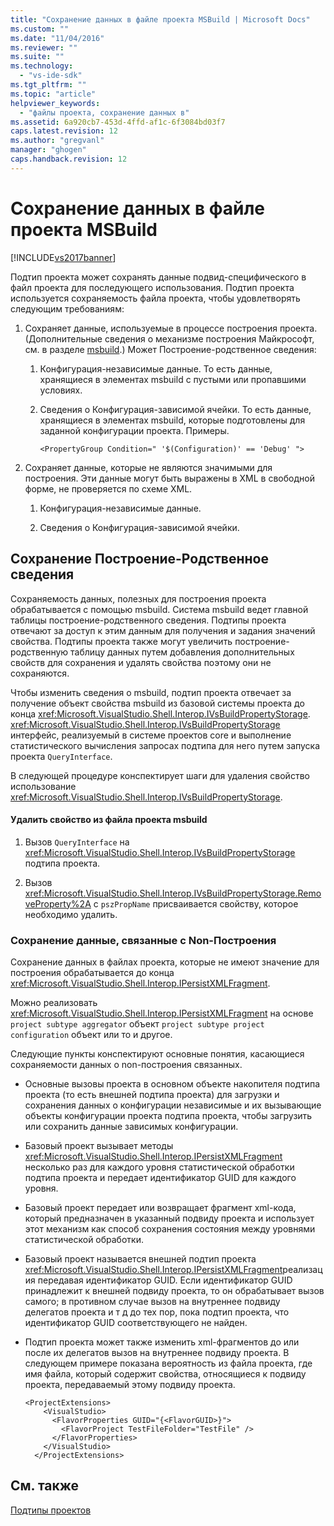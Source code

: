 ```yaml
---
title: "Сохранение данных в файле проекта MSBuild | Microsoft Docs"
ms.custom: ""
ms.date: "11/04/2016"
ms.reviewer: ""
ms.suite: ""
ms.technology: 
  - "vs-ide-sdk"
ms.tgt_pltfrm: ""
ms.topic: "article"
helpviewer_keywords: 
  - "файлы проекта, сохранение данных в"
ms.assetid: 6a920cb7-453d-4ffd-af1c-6f3084bd03f7
caps.latest.revision: 12
ms.author: "gregvanl"
manager: "ghogen"
caps.handback.revision: 12
---
```

# Сохранение данных в файле проекта MSBuild
[!INCLUDE[vs2017banner](../../code-quality/includes/vs2017banner.md)]

Подтип проекта может сохранять данные подвид\-специфического в файл проекта для последующего использования.  Подтип проекта используется сохраняемость файла проекта, чтобы удовлетворять следующим требованиям:  
  
1.  Сохраняет данные, используемые в процессе построения проекта.  \(Дополнительные сведения о механизме построения Майкрософт, см. в разделе [msbuild](http://msdn.microsoft.com/ru-ru/7c49aba1-ee6c-47d8-9de1-6f29a906e20b).\) Может Построение\-родственное сведения:  
  
    1.  Конфигурация\-независимые данные.  То есть данные, хранящиеся в элементах msbuild с пустыми или пропавшими условиях.  
  
    2.  Сведения о Конфигурация\-зависимой ячейки.  То есть данные, хранящиеся в элементах msbuild, которые подготовлены для заданной конфигурации проекта.  Примеры.  
  
        ```  
        <PropertyGroup Condition=" '$(Configuration)' == 'Debug' ">  
        ```  
  
2.  Сохраняет данные, которые не являются значимыми для построения.  Эти данные могут быть выражены в XML в свободной форме, не проверяется по схеме XML.  
  
    1.  Конфигурация\-независимые данные.  
  
    2.  Сведения о Конфигурация\-зависимой ячейки.  
  
## Сохранение Построение\-Родственное сведения  
 Сохраняемость данных, полезных для построения проекта обрабатывается с помощью msbuild.  Система msbuild ведет главной таблицы построение\-родственного сведения.  Подтипы проекта отвечают за доступ к этим данным для получения и задания значений свойства.  Подтипы проекта также могут увеличить построение\-родственную таблицу данных путем добавления дополнительных свойств для сохранения и удалять свойства поэтому они не сохраняются.  
  
 Чтобы изменить сведения о msbuild, подтип проекта отвечает за получение объект свойства msbuild из базовой системы проекта до конца <xref:Microsoft.VisualStudio.Shell.Interop.IVsBuildPropertyStorage>.  <xref:Microsoft.VisualStudio.Shell.Interop.IVsBuildPropertyStorage> интерфейс, реализуемый в системе проектов core и выполнение статистического вычисления запросах подтипа для него путем запуска проекта  `QueryInterface`.  
  
 В следующей процедуре конспектирует шаги для удаления свойство использование <xref:Microsoft.VisualStudio.Shell.Interop.IVsBuildPropertyStorage>.  
  
#### Удалить свойство из файла проекта msbuild  
  
1.  Вызов `QueryInterface` на  <xref:Microsoft.VisualStudio.Shell.Interop.IVsBuildPropertyStorage> подтипа проекта.  
  
2.  Вызов <xref:Microsoft.VisualStudio.Shell.Interop.IVsBuildPropertyStorage.RemoveProperty%2A> с  `pszPropName` присваивается свойству, которое необходимо удалить.  
  
### Сохранение данные, связанные с Non\-Построения  
 Сохранение данных в файлах проекта, которые не имеют значение для построения обрабатывается до конца <xref:Microsoft.VisualStudio.Shell.Interop.IPersistXMLFragment>.  
  
 Можно реализовать <xref:Microsoft.VisualStudio.Shell.Interop.IPersistXMLFragment> на основе  `project subtype aggregator` объект  `project subtype project configuration` объект или то и другое.  
  
 Следующие пункты конспектируют основные понятия, касающиеся сохраняемости данных о non\-построения связанных.  
  
-   Основные вызовы проекта в основном объекте накопителя подтипа проекта \(то есть внешней подтипа проекта\) для загрузки и сохранения данных о конфигурации независимые и их вызывающие объекты конфигурации проекта подтипа проекта, чтобы загрузить или сохранить данные зависимых конфигурации.  
  
-   Базовый проект вызывает методы <xref:Microsoft.VisualStudio.Shell.Interop.IPersistXMLFragment> несколько раз для каждого уровня статистической обработки подтипа проекта и передает идентификатор GUID для каждого уровня.  
  
-   Базовый проект передает или возвращает фрагмент xml\-кода, который предназначен в указанный подвиду проекта и использует этот механизм как способ сохранения состояния между уровнями статистической обработки.  
  
-   Базовый проект называется внешней подтип проекта <xref:Microsoft.VisualStudio.Shell.Interop.IPersistXMLFragment>реализация передавая идентификатор GUID.  Если идентификатор GUID принадлежит к внешней подвиду проекта, то он обрабатывает вызов самого; в противном случае вызов на внутреннее подвиду делегатов проекта и т д до тех пор, пока подтип проекта, что идентификатор GUID соответствующего не найден.  
  
-   Подтип проекта может также изменить xml\-фрагментов до или после их делегатов вызов на внутреннее подвиду проекта.  В следующем примере показана вероятность из файла проекта, где имя файла, который содержит свойства, относящиеся к подвиду проекта, передаваемый этому подвиду проекта.  
  
    ```  
    <ProjectExtensions>  
        <VisualStudio>  
          <FlavorProperties GUID="{<FlavorGUID>}">  
            <FlavorProject TestFileFolder="TestFile" />  
          </FlavorProperties>  
        </VisualStudio>  
      </ProjectExtensions>  
    ```  
  
## См. также  
 [Подтипы проектов](../../extensibility/internals/project-subtypes.md)